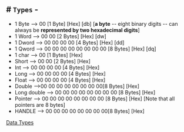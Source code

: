 ## # `Types` -

-  1 Byte --> 00 [1 Byte]  [Hex]  [db]  [**a byte** -- eight binary digits -- can always be **represented by two hexadecimal digits**]
-  1 Word --> 00 00 [2 Bytes]  [Hex]   [dw]
-  1 Dword --> 00 00 00 00 [4 Bytes]  [Hex]   [dd]
-  1 Qword --> 00 00 00 00 00 00 00 00 [8 Bytes]  [Hex]   [dq]
- 1 char --> 00 [1 Bytes]  [Hex]
-  Short --> 00 00 [2 Bytes]  [Hex]
-  Int --> 00 00 00 00 [4 Bytes]  [Hex]
-  Long --> 00 00 00 00 [4 Bytes]  [Hex]
-  Float --> 00 00 00 00 [4 Bytes]  [Hex]
-  Double -->00 00 00 00 00 00 00 00[8 Bytes]  [Hex]
-  Long double --> 00 00 00 00 00 00 00 00 [8 Bytes]  [Hex]
-  Pointer --> 00 00 00 00 00 00 00 00 [8 Bytes]    [Hex]  [Note that all pointers are 8 bytes]
-  HANDLE --> 00 00 00 00 00 00 00 00[8 Bytes]  [Hex]

[Data Types](https://www.ibm.com/docs/en/ibm-mq/7.5?topic=platforms-standard-data-types)
